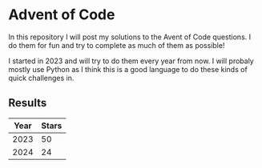 # Advent of Code

In this repository I will post my solutions to the Avent of Code questions. I do them for fun and try to complete as much of them as possible!

I started in 2023 and will try to do them every year from now. I will probaly mostly use Python as I think this is a good language to do these kinds of quick challenges in.

## Results

| Year | Stars |
|------|-------|
| 2023 | 50    |
| 2024 | 24    |
